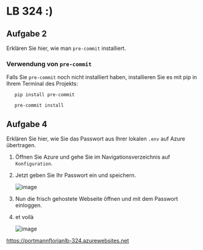 # LB 324 :)

## Aufgabe 2
Erklären Sie hier, wie man `pre-commit` installiert.

### Verwendung von `pre-commit`

Falls Sie `pre-commit` noch nicht installiert haben, installieren Sie es mit pip in Ihrem Terminal des Projekts:

```code
   pip install pre-commit
```
```code
   pre-commit install
```


## Aufgabe 4
Erklären Sie hier, wie Sie das Passwort aus Ihrer lokalen `.env` auf Azure übertragen.

1. Öffnen Sie Azure und gehe Sie im Navigationsverzeichnis auf `Konfiguration`.
2. Jetzt geben Sie Ihr Passwort ein und speichern.
   
   ![image](https://github.com/florian-portmann/PortmannFlorianLB-324/assets/89086527/251e86d1-c3e3-4653-9354-e79144fc05b2)
3. Nun die frisch gehostete Webseite öffnen und mit dem Passwort einloggen.
4. et voilà
   
    ![image](https://github.com/florian-portmann/PortmannFlorianLB-324/assets/89086527/036f229a-a04e-432d-b51e-7f0075e724e2)

https://portmannflorianlb-324.azurewebsites.net
